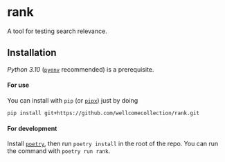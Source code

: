 # rank

A tool for testing search relevance.

## Installation

_Python 3.10_ ([`pyenv`](https://github.com/pyenv/pyenv) recommended) is a prerequisite.

#### For use
You can install with `pip` (or [`pipx`](https://pypa.github.io/pipx/)) just by doing
```
pip install git+https://github.com/wellcomecollection/rank.git
```

#### For development
Install [`poetry`](https://python-poetry.org/docs/#installation), then run `poetry install` in the root of the repo. You can run the command with `poetry run rank`. 
